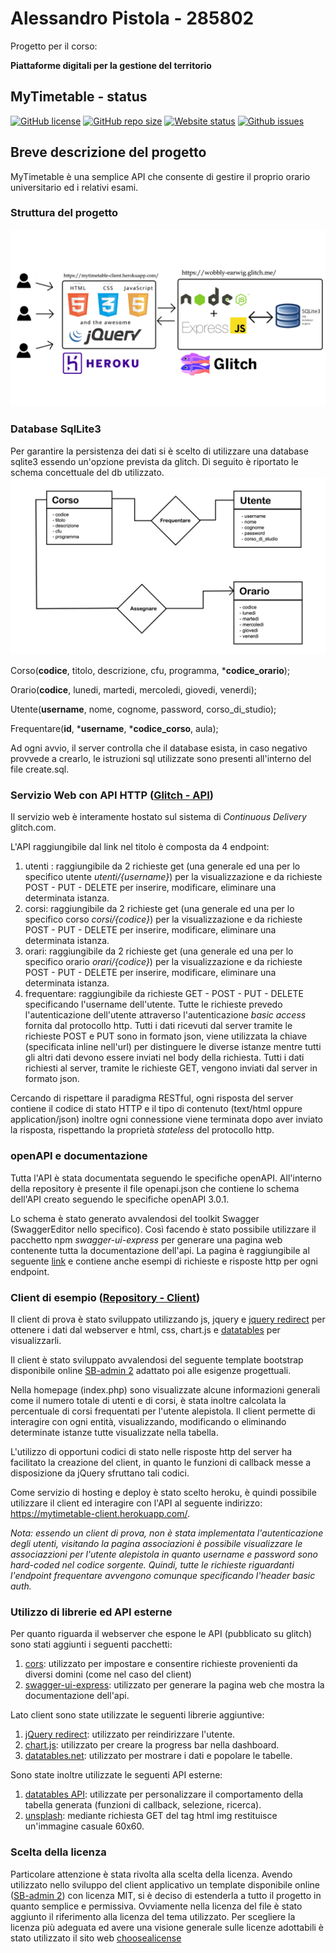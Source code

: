 # Alessandro Pistola - 285802
Progetto per il corso:

**Piattaforme digitali per la gestione del territorio**


## MyTimetable - status

[![GitHub license](https://img.shields.io/github/license/alepistola/MyTimetable)](https://raw.githubusercontent.com/alepistola/MyTimetable/master/LICENSE)
[![GitHub repo size](https://img.shields.io/github/repo-size/alepistola/MyTimetable)](https://github.com/alepistola/MyTimetable-client)
[![Website status](https://img.shields.io/website?down_color=red&down_message=offline&up_color=green&up_message=online&url=https%3A%2F%2Fmytimetable-client.herokuapp.com%2F)](https://mytimetable-client.herokuapp.com/)
[![Github issues](https://img.shields.io/github/issues/alepistola/MyTimetable)](https://github.com/alepistola/MyTimetable/issues)

## Breve descrizione del progetto
MyTimetable è una semplice API che consente di gestire il proprio orario universitario ed i relativi esami.

### Struttura del progetto
[![pdgt.png](https://github.com/alepistola/MyTimetable/blob/master/img/pdgt.png)](https://github.com/alepistola/MyTimetable/blob/master/img/pdgt.png)

### Database SqlLite3
Per garantire la persistenza dei dati si è scelto di utilizzare una database sqlite3 essendo un'opzione prevista da glitch. Di seguito è riportato le schema concettuale del db utilizzato. 
[![pdgt.png](https://github.com/alepistola/MyTimetable/blob/master/img/schemaconcettuale.png)](https://github.com/alepistola/MyTimetable/blob/master/img/schemaconcettuale.png)

Corso(**codice**, titolo, descrizione, cfu, programma, \*__codice_orario__);

Orario(**codice**, lunedi, martedi, mercoledi, giovedi, venerdi);

Utente(**username**, nome, cognome, password, corso_di_studio);

Frequentare(**id**, \*__username__, \*__codice_corso__, aula);


Ad ogni avvio, il server controlla che il database esista, in caso negativo provvede a crearlo, le istruzioni sql utilizzate sono presenti all'interno del file create.sql.

### Servizio Web con API HTTP ([Glitch - API](https://wobbly-earwig.glitch.me/))
Il servizio web è interamente hostato sul sistema di *Continuous Delivery* glitch.com.


L'API raggiungibile dal link nel titolo è composta da 4 endpoint:
1. utenti : raggiungibile da 2 richieste get (una generale ed una per lo specifico utente *utenti/{username}*) per la visualizzazione e da richieste POST - PUT - DELETE per inserire, modificare, eliminare una determinata istanza.
2. corsi: raggiungibile da 2 richieste get (una generale ed una per lo specifico corso *corsi/{codice}*) per la visualizzazione e da richieste POST - PUT - DELETE per inserire, modificare, eliminare una determinata istanza.
3. orari: raggiungibile da 2 richieste get (una generale ed una per lo specifico orario *orari/{codice}*) per la visualizzazione e da richieste POST - PUT - DELETE per inserire, modificare, eliminare una determinata istanza.
4. frequentare: raggiungibile da richieste GET - POST - PUT - DELETE specificando l'username dell'utente. Tutte le richieste prevedo l'autenticazione dell'utente attraverso l'autenticazione *basic access* fornita dal protocollo http.
Tutti i dati ricevuti dal server tramite le richieste POST e PUT sono in formato json, viene utilizzata la chiave (specificata inline nell'url) per distinguere le diverse istanze mentre tutti gli altri dati devono essere inviati nel body della richiesta.
Tutti i dati richiesti al server, tramite le richieste GET, vengono inviati dal server in formato json.


Cercando di rispettare il paradigma RESTful, ogni risposta del server contiene il codice di stato HTTP e il tipo di contenuto (text/html oppure application/json) inoltre ogni connessione viene terminata dopo aver inviato la risposta, rispettando la proprietà *stateless* del protocollo http.

### openAPI e documentazione
Tutta l'API è stata documentata seguendo le specifiche openAPI. All'interno della repository è presente il file openapi.json che contiene lo schema dell'API creato seguendo le specifiche openAPI 3.0.1.

Lo schema è stato generato avvalendosi del toolkit Swagger (SwaggerEditor nello specifico). Così facendo è stato possibile utilizzare il pacchetto npm *swagger-ui-express* per generare una pagina web contenente tutta la documentazione dell'api. La pagina è raggiungibile al seguente [link](https://wobbly-earwig.glitch.me/api-docs/) e contiene anche esempi di richieste e risposte http per ogni endpoint.

### Client di esempio ([Repository - Client](https://github.com/alepistola/MyTimetable-client))
Il client di prova è stato sviluppato utilizzando js, jquery e [jquery redirect](https://github.com/mgalante/jquery.redirect) per ottenere i dati dal webserver e html, css, chart.js e [datatables](https://datatables.net/reference/api/) per visualizzarli.


Il client è stato sviluppato avvalendosi del seguente template bootstrap disponibile online [SB-admin 2](https://blackrockdigital.github.io/startbootstrap-sb-admin-2/) adattato poi alle esigenze progettuali.


Nella homepage (index.php) sono visualizzate alcune informazioni generali come il numero totale di utenti e di corsi, è stata inoltre calcolata la percentuale di corsi frequentati per l'utente alepistola.
Il client permette di interagire con ogni entità, visualizzando, modificando o eliminando determinate istanze tutte visualizzate nella tabella.

L'utilizzo di opportuni codici di stato nelle risposte http del server ha facilitato la creazione del client, in quanto le funzioni di callback messe a disposizione da jQuery sfruttano tali codici.


Come servizio di hosting e deploy è stato scelto heroku, è quindi possibile utilizzare il client ed interagire con l'API al seguente indirizzo: https://mytimetable-client.herokuapp.com/.


*Nota: essendo un client di prova, non è stata implementata l'autenticazione degli utenti, visitando la pagina associazioni è possibile visualizzare le associazzioni per l'utente alepistola in quanto username e password sono hard-coded nel codice sorgente. Quindi, tutte le richieste riguardanti l'endpoint frequentare avvengono comunque specificando l'header basic auth.*

### Utilizzo di librerie ed API esterne
Per quanto riguarda il webserver che espone le API (pubblicato su glitch) sono stati aggiunti i seguenti pacchetti:
1. [cors](https://www.npmjs.com/package/cors): utilizzato per impostare e consentire richieste provenienti da diversi domini (come nel caso del client)
2. [swagger-ui-express](https://www.npmjs.com/package/swagger-ui-express): utilizzato per generare la pagina web che mostra la documentazione dell'api.


Lato client sono state utilizzate le seguenti librerie aggiuntive:
1. [jQuery redirect](https://github.com/mgalante/jquery.redirect): utilizzato per reindirizzare l'utente.
2. [chart.js](https://www.chartjs.org/): utilizzato per creare la progress bar nella dashboard.
3. [datatables.net](https://datatables.net/): utilizzato per mostrare i dati e popolare le tabelle.

Sono state inoltre utilizzate le seguenti API esterne:
1. [datatables API](https://datatables.net/examples/api/index.html): utilizzate per personalizzare il comportamento della tabella generata (funzioni di callback, selezione, ricerca).
2. [unsplash](https://source.unsplash.com/random/60x60): mediante richiesta GET del tag html img restituisce un'immagine casuale 60x60.


### Scelta della licenza
Particolare attenzione è stata rivolta alla scelta della licenza. Avendo utilizzato nello sviluppo del client applicativo un template disponibile online ([SB-admin 2](https://blackrockdigital.github.io/startbootstrap-sb-admin-2/)) con licenza MIT, si è deciso di estenderla a tutto il progetto in quanto semplice e permissiva. Ovviamente nella licenza del file è stato aggiunto il riferimento alla licenza del tema utilizzato. Per scegliere la licenza più adeguata ed avere una visione generale sulle licenze adottabili è stato utilizzato il sito web [choosealicense](https://choosealicense.com/)
